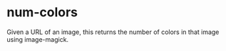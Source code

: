 # num-colors
Given a URL of an image, this returns the number of colors in that image using image-magick.
